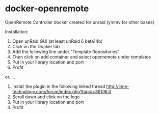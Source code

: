 # docker-openremote

OpenRemote Controller docker created for unraid (ymmv for other bases)

Installation:

1. Open unRaid GUI (at least unRaid 6 beta14b) <br />
2. Click on the Docker tab <br />
3. Add the following line under "Template Repositories" <br />
4. Then click on add container and select openremote under templates <br />
5. Put in your library location and port <br />
6. Profit

or. . .

1. Install the plugin in the following linked thread http://lime-technology.com/forum/index.php?topic=39106.0 <br />
2. Scroll down and click on the logo <br />
3. Put in your library location and port <br />
4. Profit
